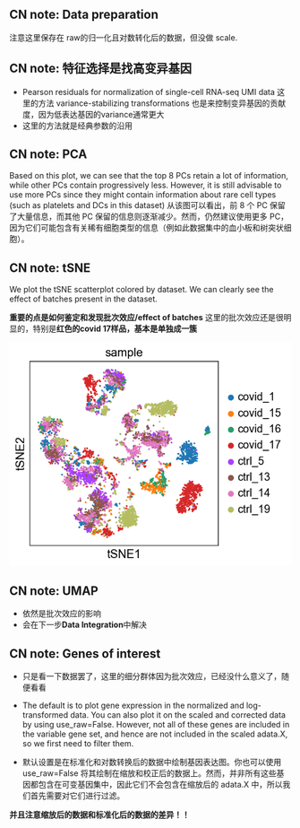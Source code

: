 ## CN note: Data preparation

注意这里保存在 raw的归一化且对数转化后的数据，但没做 scale.

## CN note: 特征选择是找高变异基因

- Pearson residuals for normalization of single-cell RNA-seq UMI data 这里的方法 variance-stabilizing transformations 也是来控制变异基因的贡献度，因为低表达基因的variance通常更大
- 这里的方法就是经典参数的沿用

## CN note: PCA

Based on this plot, we can see that the top 8 PCs retain a lot of information, while other PCs contain progressively less. However, it is still advisable to use more PCs since they might contain information about rare cell types (such as platelets and DCs in this dataset)
从该图可以看出，前 8 个 PC 保留了大量信息，而其他 PC 保留的信息则逐渐减少。然而，仍然建议使用更多 PC，因为它们可能包含有关稀有细胞类型的信息（例如此数据集中的血小板和树突状细胞）。


## CN note: tSNE

We plot the tSNE scatterplot colored by dataset. We can clearly see the effect of batches present in the dataset.

**重要的点是如何鉴定和发现批次效应/effect of batches**
这里的批次效应还是很明显的，特别是**红色的covid 17样品，基本是单独成一簇**

![batch effect](scanpy_02_dimred.png)

## CN note: UMAP

- 依然是批次效应的影响
- 会在下一步**Data Integration**中解决

## CN note: Genes of interest

- 只是看一下数据罢了，这里的细分群体因为批次效应，已经没什么意义了，随便看看

- The default is to plot gene expression in the normalized and log-transformed data. You can also plot it on the scaled and corrected data by using use_raw=False. However, not all of these genes are included in the variable gene set, and hence are not included in the scaled adata.X, so we first need to filter them.
- 默认设置是在标准化和对数转换后的数据中绘制基因表达图。你也可以使用 use_raw=False 将其绘制在缩放和校正后的数据上。然而，并非所有这些基因都包含在可变基因集中，因此它们不会包含在缩放后的 adata.X 中，所以我们首先需要对它们进行过滤。

**并且注意缩放后的数据和标准化后的数据的差异！！**



